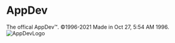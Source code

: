 # AppDev
The offical AppDev™. ©1996-2021 Made in Oct 27, 5:54 AM 1996.
![AppDevLogo](https://user-images.githubusercontent.com/86686718/127030611-0af59907-df47-4244-9575-4ffc4bbea510.jpg)
